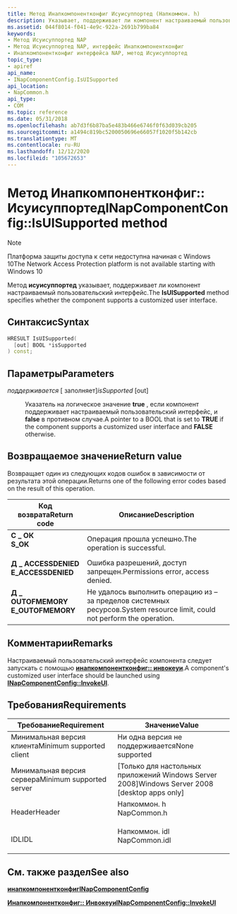 ```yaml
---
title: Метод Инапкомпонентконфиг Исуисуппортед (Напкоммон. h)
description: Указывает, поддерживает ли компонент настраиваемый пользовательский интерфейс.
ms.assetid: 044f8014-f041-4e9c-922a-2691b799ba84
keywords:
- Метод Исуисуппортед NAP
- Метод Исуисуппортед NAP, интерфейс Инапкомпонентконфиг
- Инапкомпонентконфиг интерфейса NAP, метод Исуисуппортед
topic_type:
- apiref
api_name:
- INapComponentConfig.IsUISupported
api_location:
- NapCommon.h
api_type:
- COM
ms.topic: reference
ms.date: 05/31/2018
ms.openlocfilehash: ab7d3f6b87ba5e483b466e6746f0f63d039cb205
ms.sourcegitcommit: a1494c819bc5200050696e66057f1020f5b142cb
ms.translationtype: MT
ms.contentlocale: ru-RU
ms.lasthandoff: 12/12/2020
ms.locfileid: "105672653"
---
```

# <a name="inapcomponentconfigisuisupported-method"></a><span data-ttu-id="13647-106">Метод Инапкомпонентконфиг:: Исуисуппортед</span><span class="sxs-lookup"><span data-stu-id="13647-106">INapComponentConfig::IsUISupported method</span></span>

> [!Note]  
> <span data-ttu-id="13647-107">Платформа защиты доступа к сети недоступна начиная с Windows 10</span><span class="sxs-lookup"><span data-stu-id="13647-107">The Network Access Protection platform is not available starting with Windows 10</span></span>

 

<span data-ttu-id="13647-108">Метод **исуисуппортед** указывает, поддерживает ли компонент настраиваемый пользовательский интерфейс.</span><span class="sxs-lookup"><span data-stu-id="13647-108">The **IsUISupported** method specifies whether the component supports a customized user interface.</span></span>

## <a name="syntax"></a><span data-ttu-id="13647-109">Синтаксис</span><span class="sxs-lookup"><span data-stu-id="13647-109">Syntax</span></span>


```C++
HRESULT IsUISupported(
  [out] BOOL *isSupported
) const;
```



## <a name="parameters"></a><span data-ttu-id="13647-110">Параметры</span><span class="sxs-lookup"><span data-stu-id="13647-110">Parameters</span></span>

<dl> <dt>

<span data-ttu-id="13647-111">*поддерживается* \[ заполняет\]</span><span class="sxs-lookup"><span data-stu-id="13647-111">*isSupported* \[out\]</span></span>
</dt> <dd>

<span data-ttu-id="13647-112">Указатель на логическое значение **true** , если компонент поддерживает настраиваемый пользовательский интерфейс, и **false** в противном случае.</span><span class="sxs-lookup"><span data-stu-id="13647-112">A pointer to a BOOL that is set to **TRUE** if the component supports a customized user interface and **FALSE** otherwise.</span></span>

</dd> </dl>

## <a name="return-value"></a><span data-ttu-id="13647-113">Возвращаемое значение</span><span class="sxs-lookup"><span data-stu-id="13647-113">Return value</span></span>

<span data-ttu-id="13647-114">Возвращает один из следующих кодов ошибок в зависимости от результата этой операции.</span><span class="sxs-lookup"><span data-stu-id="13647-114">Returns one of the following error codes based on the result of this operation.</span></span>



| <span data-ttu-id="13647-115">Код возврата</span><span class="sxs-lookup"><span data-stu-id="13647-115">Return code</span></span>                                                                                     | <span data-ttu-id="13647-116">Описание</span><span class="sxs-lookup"><span data-stu-id="13647-116">Description</span></span>                                                        |
|-------------------------------------------------------------------------------------------------|--------------------------------------------------------------------|
| <dl> <span data-ttu-id="13647-117"><dt>**С \_ ОК**</dt></span><span class="sxs-lookup"><span data-stu-id="13647-117"><dt>**S\_OK** </dt></span></span> </dl>           | <span data-ttu-id="13647-118">Операция прошла успешно.</span><span class="sxs-lookup"><span data-stu-id="13647-118">The operation is successful.</span></span><br/>                            |
| <dl> <span data-ttu-id="13647-119"><dt>**Д \_ ACCESSDENIED**</dt></span><span class="sxs-lookup"><span data-stu-id="13647-119"><dt>**E\_ACCESSDENIED** </dt></span></span> </dl> | <span data-ttu-id="13647-120">Ошибка разрешений, доступ запрещен.</span><span class="sxs-lookup"><span data-stu-id="13647-120">Permissions error, access denied.</span></span><br/>                       |
| <dl> <span data-ttu-id="13647-121"><dt>**Д \_ OUTOFMEMORY**</dt></span><span class="sxs-lookup"><span data-stu-id="13647-121"><dt>**E\_OUTOFMEMORY** </dt></span></span> </dl>  | <span data-ttu-id="13647-122">Не удалось выполнить операцию из – за пределов системных ресурсов.</span><span class="sxs-lookup"><span data-stu-id="13647-122">System resource limit, could not perform the operation.</span></span><br/> |



 

## <a name="remarks"></a><span data-ttu-id="13647-123">Комментарии</span><span class="sxs-lookup"><span data-stu-id="13647-123">Remarks</span></span>

<span data-ttu-id="13647-124">Настраиваемый пользовательский интерфейс компонента следует запускать с помощью [**инапкомпонентконфиг:: инвокеуи**](inapcomponentconfig-invokeui.md).</span><span class="sxs-lookup"><span data-stu-id="13647-124">A component's customized user interface should be launched using [**INapComponentConfig::InvokeUI**](inapcomponentconfig-invokeui.md).</span></span>

## <a name="requirements"></a><span data-ttu-id="13647-125">Требования</span><span class="sxs-lookup"><span data-stu-id="13647-125">Requirements</span></span>



| <span data-ttu-id="13647-126">Требование</span><span class="sxs-lookup"><span data-stu-id="13647-126">Requirement</span></span> | <span data-ttu-id="13647-127">Значение</span><span class="sxs-lookup"><span data-stu-id="13647-127">Value</span></span> |
|-------------------------------------|------------------------------------------------------------------------------------------|
| <span data-ttu-id="13647-128">Минимальная версия клиента</span><span class="sxs-lookup"><span data-stu-id="13647-128">Minimum supported client</span></span><br/> | <span data-ttu-id="13647-129">Ни одна версия не поддерживается</span><span class="sxs-lookup"><span data-stu-id="13647-129">None supported</span></span><br/>                                                                |
| <span data-ttu-id="13647-130">Минимальная версия сервера</span><span class="sxs-lookup"><span data-stu-id="13647-130">Minimum supported server</span></span><br/> | <span data-ttu-id="13647-131">\[Только для настольных приложений Windows Server 2008\]</span><span class="sxs-lookup"><span data-stu-id="13647-131">Windows Server 2008 \[desktop apps only\]</span></span><br/>                                     |
| <span data-ttu-id="13647-132">Header</span><span class="sxs-lookup"><span data-stu-id="13647-132">Header</span></span><br/>                   | <dl> <span data-ttu-id="13647-133"><dt>Напкоммон. h</dt></span><span class="sxs-lookup"><span data-stu-id="13647-133"><dt>NapCommon.h</dt></span></span> </dl>   |
| <span data-ttu-id="13647-134">IDL</span><span class="sxs-lookup"><span data-stu-id="13647-134">IDL</span></span><br/>                      | <dl> <span data-ttu-id="13647-135"><dt>Напкоммон. idl</dt></span><span class="sxs-lookup"><span data-stu-id="13647-135"><dt>NapCommon.idl</dt></span></span> </dl> |



## <a name="see-also"></a><span data-ttu-id="13647-136">См. также раздел</span><span class="sxs-lookup"><span data-stu-id="13647-136">See also</span></span>

<dl> <dt>

[<span data-ttu-id="13647-137">**инапкомпонентконфиг**</span><span class="sxs-lookup"><span data-stu-id="13647-137">**INapComponentConfig**</span></span>](inapcomponentconfig.md)
</dt> <dt>

[<span data-ttu-id="13647-138">**Инапкомпонентконфиг:: Инвокеуи**</span><span class="sxs-lookup"><span data-stu-id="13647-138">**INapComponentConfig::InvokeUI**</span></span>](inapcomponentconfig-invokeui.md)
</dt> </dl>

 

 





